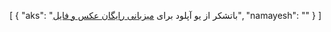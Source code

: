 [
  {
    "aks": "باتشکر از یو آپلود برای <a href="https://uupload.ir/">میزبانی رایگان عکس و فایل</a>",
    "namayesh": ""
  }
]
